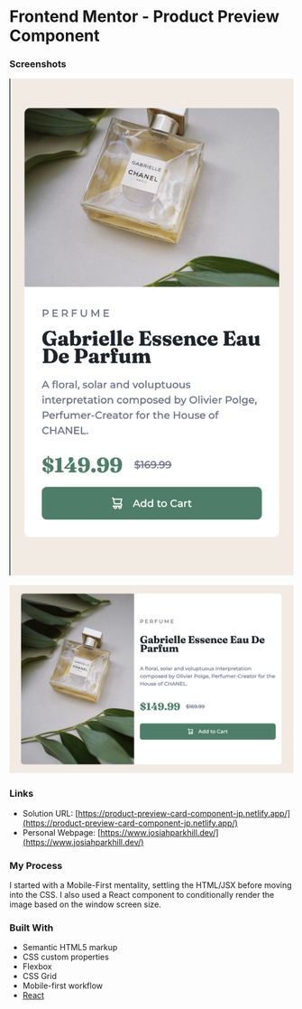 # Frontend Mentor - Product Preview Component

### Screenshots

![mobile version](./public/mobileVersion.png)

![desktop version](./public/desktopVersion.png)

### Links

- Solution URL: [https://product-preview-card-component-jp.netlify.app/](https://product-preview-card-component-jp.netlify.app/)
- Personal Webpage: [https://www.josiahparkhill.dev/](https://www.josiahparkhill.dev/)

### My Process

I started with a Mobile-First mentality, settling the HTML/JSX before moving into the CSS. I also used a React component to conditionally render the image based on the window screen size.

### Built With

- Semantic HTML5 markup
- CSS custom properties
- Flexbox
- CSS Grid
- Mobile-first workflow
- [React](https://reactjs.org/)
